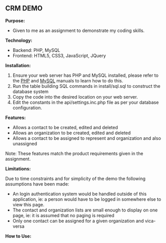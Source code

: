 ## CRM DEMO ##

**Purpose:**

* Given to me as an assignment to demonstrate my coding skills.  

**Technology:**

* Backend: PHP, MySQL
* Frontend: HTML5, CSS3, JavaScript, JQuery

**Installation:**

1. Ensure your web server has PHP and MySQL installed, please refer to the [PHP](http://php.net/manual/en/install.php) and [MySQL](http://dev.mysql.com/doc/refman/5.7/en/installing.html) manuals to learn how to do this.
2. Run the table building SQL commands in install/sql.sql to construct the database system
3. Copy the code into the desired location on your web server.
4. Edit the constants in the api/settings.inc.php file as per your database configuration.

**Features:**

* Allows a contact to be created, edited and deleted
* Allows an organization to be created, edited and deleted
* Allows a contact to be assigned to represent and organization and also unassigned

Note: These features match the product requirements given in the assignment.

**Limitations:**

Due to time constraints and for simplicity of the demo the following assumptions have been made:

* An login authentication system would be handled outside of this application, ie: a person would have to be logged in somewhere else to view this page.
* The contact and organization lists are small enough to display on one page, ie: it is assumed that no paging is required
* Only one contact can be assigned for a given organization and vica-versa

**How to Use:**



